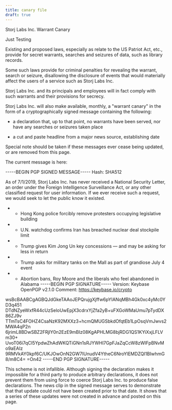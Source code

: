 ```yaml
---
title: canary file
draft: true
---
```


Storj Labs Inc. Warrant Canary

Just Testing

Existing and proposed laws, especially as relate to the US Patriot Act, etc., provide for secret warrants,
searches and seizures of data, such as library records.

Some such laws provide for criminal penalties for revealing the warrant, search or seizure, disallowing the
disclosure of events that would materially affect the users of a service such as Storj Labs Inc.

Storj Labs Inc. and its principals and employees will in fact comply with such warrants and their provisions
for secrecy.

Storj Labs Inc. will also make available, monthly, a "warrant canary" in the form of a cryptographically signed
message containing the following:

- a declaration that, up to that point, no warrants have been served, nor have any searches or seizures
  taken place

- a cut and paste headline from a major news source, establishing date

Special note should be taken if these messages ever cease being updated, or are removed from this page.

The current message is here:

-----BEGIN PGP SIGNED MESSAGE-----
Hash: SHA512

As of 7/1/2019, Storj Labs Inc. has never received a National Security Letter, an order under the Foreign Intelligence
 Surveillance Act, or any other classified request for user information. If we ever receive such a request, we would
 seek to let the public know it existed.

- - Hong Kong police forcibly remove protesters occupying legislative building
- - U.N. watchdog confirms Iran has breached nuclear deal stockpile limit
- - Trump gives Kim Jong Un key concessions — and may be asking for less in return
- - Trump asks for military tanks on the Mall as part of grandiose July 4 event
- - Abortion bans, Roy Moore and the liberals who feel abandoned in Alabama
-----BEGIN PGP SIGNATURE-----
Version: Keybase OpenPGP v2.1.0
Comment: https://keybase.io/crypto

wsBcBAABCgAGBQJdGkeTAAoJEPQrujgXjffw6pYIANqMBh4Gk0xc4yMc0YD3q451
DTdNZyeWxfR44cUzSeloUwEpjX3cdrxYjZfa2yB+uFXGoWMaUmu7pTydDX86ZJ9v
TTmTsC4FOHZ4CsaNzK92MXXz3+hcmQMUGSbkdOfqtEb1LpOsqVmJwvs2MWA4qP2n
6jrimL8BDwSBZ2FRjlY0n2EzE9mBIz08KgAPHLMG8bjRDG1QS1KYiXxjLFLVm30+
UvoT06i7qCI5YpdwZhAdWKQTiGNn1sRJYWHl7GpFJaZqCcW8zWIFpBNvMo9aEAIz
9RMVkAY0kpf6C/UKJOwOnN2GW7IUnudV4YtheC6NroYlEMDZQI1BIwhmG8/m8C4=
=On42
-----END PGP SIGNATURE-----


This scheme is not infallible.  Although signing the declaration makes it impossible for a third party to produce
arbitrary declarations, it does not prevent them from using force to coerce Storj Labs Inc. to produce false
declarations. The news clip in the signed message serves to demonstrate that that update could not have been
created prior to that date.  It shows that a series of these updates were not created in advance and posted
on this page.
